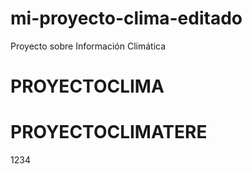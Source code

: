 # mi-proyecto-clima-editado
Proyecto sobre Información Climática
# PROYECTOCLIMA
# PROYECTOCLIMATERE
1234
